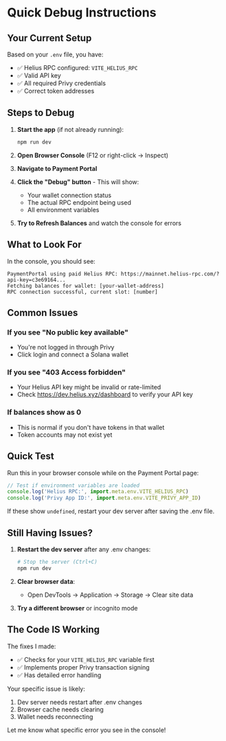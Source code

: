 # Quick Debug Instructions

## Your Current Setup

Based on your `.env` file, you have:
- ✅ Helius RPC configured: `VITE_HELIUS_RPC`
- ✅ Valid API key
- ✅ All required Privy credentials
- ✅ Correct token addresses

## Steps to Debug

1. **Start the app** (if not already running):
   ```bash
   npm run dev
   ```

2. **Open Browser Console** (F12 or right-click → Inspect)

3. **Navigate to Payment Portal**

4. **Click the "Debug" button** - This will show:
   - Your wallet connection status
   - The actual RPC endpoint being used
   - All environment variables

5. **Try to Refresh Balances** and watch the console for errors

## What to Look For

In the console, you should see:
```
PaymentPortal using paid Helius RPC: https://mainnet.helius-rpc.com/?api-key=c3e69164...
Fetching balances for wallet: [your-wallet-address]
RPC connection successful, current slot: [number]
```

## Common Issues

### If you see "No public key available"
- You're not logged in through Privy
- Click login and connect a Solana wallet

### If you see "403 Access forbidden"
- Your Helius API key might be invalid or rate-limited
- Check https://dev.helius.xyz/dashboard to verify your API key

### If balances show as 0
- This is normal if you don't have tokens in that wallet
- Token accounts may not exist yet

## Quick Test

Run this in your browser console while on the Payment Portal page:
```javascript
// Test if environment variables are loaded
console.log('Helius RPC:', import.meta.env.VITE_HELIUS_RPC)
console.log('Privy App ID:', import.meta.env.VITE_PRIVY_APP_ID)
```

If these show `undefined`, restart your dev server after saving the .env file.

## Still Having Issues?

1. **Restart the dev server** after any .env changes:
   ```bash
   # Stop the server (Ctrl+C)
   npm run dev
   ```

2. **Clear browser data**:
   - Open DevTools → Application → Storage → Clear site data

3. **Try a different browser** or incognito mode

## The Code IS Working

The fixes I made:
- ✅ Checks for your `VITE_HELIUS_RPC` variable first
- ✅ Implements proper Privy transaction signing
- ✅ Has detailed error handling

Your specific issue is likely:
1. Dev server needs restart after .env changes
2. Browser cache needs clearing
3. Wallet needs reconnecting

Let me know what specific error you see in the console!